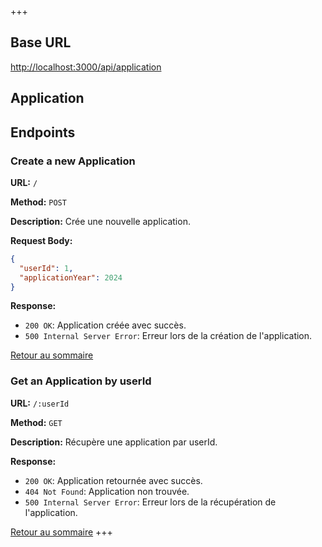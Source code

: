 +++
## Base URL

<http://localhost:3000/api/application>

## Application

## Endpoints

### Create a new Application

**URL:** `/`

**Method:** `POST`

**Description:** Crée une nouvelle application.

**Request Body:**

```json
{
  "userId": 1,
  "applicationYear": 2024
}
```

**Response:**

- `200 OK`: Application créée avec succès.
- `500 Internal Server Error`: Erreur lors de la création de l'application.

[Retour au sommaire](../BACK_README.md#application)

### Get an Application by userId

**URL:** `/:userId`

**Method:** `GET`

**Description:** Récupère une application par userId.

**Response:**

- `200 OK`: Application retournée avec succès.
- `404 Not Found`: Application non trouvée.
- `500 Internal Server Error`: Erreur lors de la récupération de l'application.

[Retour au sommaire](../BACK_README.md#application)
+++